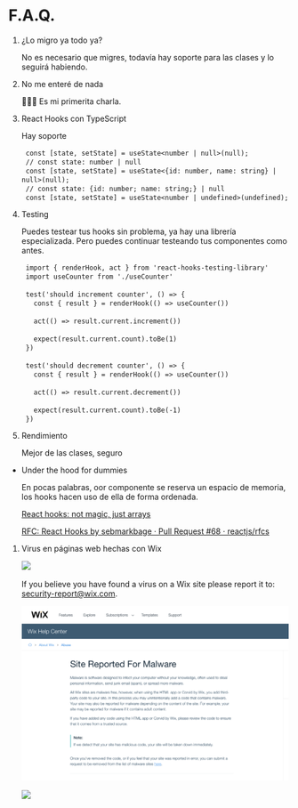 #  F.A.Q.

1. ¿Lo migro ya todo ya?

    No es necesario que migres, todavía hay soporte para las clases y lo seguirá habiendo.

2. No me enteré de nada

    🤷🏻‍♀️ Es mi primerita charla.

3. React Hooks con TypeScript

    Hay soporte

        const [state, setState] = useState<number | null>(null);
        // const state: number | null
        const [state, setState] = useState<{id: number, name: string} | null>(null);
        // const state: {id: number; name: string;} | null
        const [state, setState] = useState<number | undefined>(undefined);

4. Testing

    Puedes testear tus hooks sin problema, ya hay una librería especializada. Pero puedes continuar testeando tus componentes como antes.

        import { renderHook, act } from 'react-hooks-testing-library'
        import useCounter from './useCounter'
        
        test('should increment counter', () => {
          const { result } = renderHook(() => useCounter())
        
          act(() => result.current.increment())
        
          expect(result.current.count).toBe(1)
        })
        
        test('should decrement counter', () => {
          const { result } = renderHook(() => useCounter())
        
          act(() => result.current.decrement())
        
          expect(result.current.count).toBe(-1)
        })

5. Rendimiento

    Mejor de las clases, seguro

- Under the hood for dummies

    En pocas palabras, oor componente se reserva un espacio de memoria, los hooks hacen uso de ella de forma ordenada.

    [React hooks: not magic, just arrays](https://medium.com/@ryardley/react-hooks-not-magic-just-arrays-cd4f1857236e)

    [RFC: React Hooks by sebmarkbage · Pull Request #68 · reactjs/rfcs](https://github.com/reactjs/rfcs/pull/68#issuecomment-439314884)

1. Virus en páginas web hechas con Wix

    ![](https://i.ytimg.com/vi/jp9BGiextH8/maxresdefault.jpg)

    If you believe you have found a virus on a Wix site please report it to: [security-report@wix.com](mailto:security-report@wix.com).

    ![](Captura_de_pantalla_2019-06-09_a_las_20-3af79699-57f1-46a2-bbf1-09cd7b052d2c.31.22.png)

    ![](https://media.giphy.com/media/fJKG1UTK7k64w/giphy.gif)